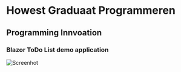 # Howest Graduaat Programmeren

## Programming Innvoation

### Blazor ToDo List demo application 


![Screenhot](https://i.imgur.com/4mhZEKy.png)